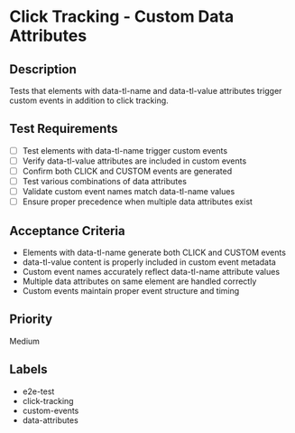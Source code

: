 # Click Tracking - Custom Data Attributes

## Description
Tests that elements with data-tl-name and data-tl-value attributes trigger custom events in addition to click tracking.

## Test Requirements
- [ ] Test elements with data-tl-name trigger custom events
- [ ] Verify data-tl-value attributes are included in custom events
- [ ] Confirm both CLICK and CUSTOM events are generated
- [ ] Test various combinations of data attributes
- [ ] Validate custom event names match data-tl-name values
- [ ] Ensure proper precedence when multiple data attributes exist

## Acceptance Criteria
- Elements with data-tl-name generate both CLICK and CUSTOM events
- data-tl-value content is properly included in custom event metadata
- Custom event names accurately reflect data-tl-name attribute values
- Multiple data attributes on same element are handled correctly
- Custom events maintain proper event structure and timing

## Priority
Medium

## Labels
- e2e-test
- click-tracking
- custom-events
- data-attributes